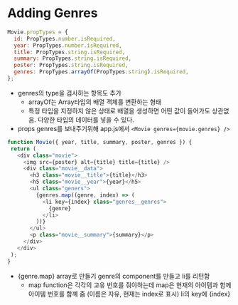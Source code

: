 # Adding Genres
 
```js
Movie.propTypes = {
  id: PropTypes.number.isRequired,
  year: PropTypes.number.isRequired,
  title: PropTypes.string.isRequired,
  summary: PropTypes.string.isRequired,
  poster: PropTypes.string.isRequired,
  genres: PropTypes.arrayOf(PropTypes.string).isRequired,
};
```
* genres의 type을 검사하는 항목도 추가
    * arrayOf는 Array타입의 배열 객체를 변환하는 형태
    * 특정 타입을 지정하지 않은 상태로 배열을 생성하면 어떤 값이 들어가도 상관없음. 다양한 타입의 데이터를 넣을 수 있다.
* props genres를 보내주기위해 app.js에서
    `<Movie genres={movie.genres} />`

    
 ```js
 function Movie({ year, title, summary, poster, genres }) {
  return (
    <div class="movie">
      <img src={poster} alt={title} title={title} />
      <div class="movie__data"> 
        <h3 class="movie__title">{title}</h3>
        <h5 class="movie__year">{year}</h5>
        <ul class="geners"> 
          {genres.map((genre, index) => (
            <li key={index} class="genres__genres">
              {genre}
            </li>
          ))}
        </ul>
        <p class="movie__summary">{summary}</p>
      </div>
    </div>
  );
}
```
* {genre.map} array로 만들기 genre의 component를 만들고 li를 리턴함
    * map function은 각각의 고유 번호를 줘야하는데 map은 현재의 아이템과 함께 아이템 번호를 함꼐 줌 (이름은 자유, 현재는 index로 표시) li의 key에 {index}